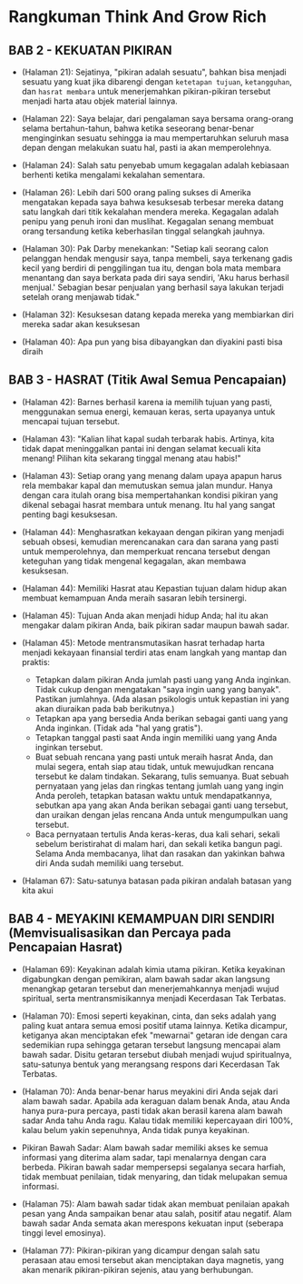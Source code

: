 # Rangkuman Think And Grow Rich
## BAB 2 - KEKUATAN PIKIRAN
- (Halaman 21): Sejatinya, "pikiran adalah sesuatu", bahkan bisa menjadi sesuatu yang kuat jika dibarengi dengan ``ketetapan tujuan``, ``ketangguhan``, dan ``hasrat membara`` untuk menerjemahkan pikiran-pikiran tersebut menjadi harta atau objek material lainnya.

- (Halaman 22): Saya belajar, dari pengalaman saya bersama orang-orang selama bertahun-tahun, bahwa ketika seseorang benar-benar menginginkan sesuatu sehingga ia mau mempertaruhkan seluruh masa depan dengan melakukan suatu hal, pasti ia akan memperolehnya.

- (Halaman 24): Salah satu penyebab umum kegagalan adalah kebiasaan berhenti ketika mengalami kekalahan sementara.

- (Halaman 26): Lebih dari 500 orang paling sukses di Amerika mengatakan kepada saya bahwa kesuksesab terbesar mereka datang satu langkah dari titik kekalahan mendera mereka. Kegagalan adalah penipu yang penuh ironi dan muslihat. Kegagalan senang membuat orang tersandung ketika keberhasilan tinggal selangkah jauhnya.

- (Halaman 30): Pak Darby menekankan: "Setiap kali seorang calon pelanggan hendak mengusir saya, tanpa membeli, saya terkenang gadis kecil yang berdiri di penggilingan tua itu, dengan bola mata membara menantang dan saya berkata pada diri saya sendiri, 'Aku harus berhasil menjual.' Sebagian besar penjualan yang berhasil saya lakukan terjadi setelah orang menjawab tidak."

- (Halaman 32): Kesuksesan datang kepada mereka yang membiarkan diri mereka sadar akan kesuksesan

- (Halaman 40): Apa pun yang bisa dibayangkan dan diyakini pasti bisa diraih

## BAB 3 - HASRAT (Titik Awal Semua Pencapaian)
- (Halaman 42): Barnes berhasil karena ia memilih tujuan yang pasti, menggunakan semua energi, kemauan keras, serta upayanya untuk mencapai tujuan tersebut.

- (Halaman 43): "Kalian lihat kapal sudah terbarak habis. Artinya, kita tidak dapat meninggalkan pantai ini dengan selamat kecuali kita menang! Pilihan kita sekarang tinggal menang atau habis!"

- (Halaman 43): Setiap orang yang menang dalam upaya apapun harus rela membakar kapal dan memutuskan semua jalan mundur. Hanya dengan cara itulah orang bisa mempertahankan kondisi pikiran yang dikenal sebagai hasrat membara untuk menang. Itu hal yang sangat penting bagi kesuksesan.

- (Halaman 44): Menghasratkan kekayaan dengan pikiran yang menjadi sebuah obsesi, kemudian merencanakan cara dan sarana yang pasti untuk memperolehnya, dan memperkuat rencana tersebut dengan keteguhan yang tidak mengenal kegagalan, akan membawa kesuksesan.

- (Halaman 44): Memiliki Hasrat atau Kepastian tujuan dalam hidup akan membuat kemampuan Anda meraih sasaran lebih tersinergi.

- (Halaman 45): Tujuan Anda akan menjadi hidup Anda; hal itu akan mengakar dalam pikiran Anda, baik pikiran sadar maupun bawah sadar.

- (Halaman 45): Metode mentransmutasikan hasrat terhadap harta menjadi kekayaan finansial terdiri atas enam langkah yang mantap dan praktis:
  - Tetapkan dalam pikiran Anda jumlah pasti uang yang Anda inginkan. Tidak cukup dengan mengatakan "saya ingin uang yang banyak". Pastikan jumlahnya. (Ada alasan psikologis untuk kepastian ini yang akan diuraikan pada bab berikutnya.)
  - Tetapkan apa yang bersedia Anda berikan sebagai ganti uang yang Anda inginkan. (Tidak ada "hal yang gratis").
  - Tetapkan tanggal pasti saat Anda ingin memiliki uang yang Anda inginkan tersebut.
  - Buat sebuah rencana yang pasti untuk meraih hasrat Anda, dan mulai segera, entah siap atau tidak, untuk mewujudkan rencana tersebut ke dalam tindakan.
  Sekarang, tulis semuanya. Buat sebuah pernyataan yang jelas dan ringkas tentang jumlah uang yang ingin Anda peroleh, tetapkan batasan waktu untuk mendapatkannya, sebutkan apa yang akan Anda berikan sebagai ganti uang tersebut, dan uraikan dengan jelas rencana Anda untuk mengumpulkan uang tersebut.
  - Baca pernyataan tertulis Anda keras-keras, dua kali sehari, sekali sebelum beristirahat di malam hari, dan sekali ketika bangun pagi. Selama Anda membacanya, lihat dan rasakan dan yakinkan bahwa diri Anda sudah memiliki uang tersebut.
  
- (Halaman 67): Satu-satunya batasan pada pikiran andalah batasan yang kita akui
  
## BAB 4 - MEYAKINI KEMAMPUAN DIRI SENDIRI (Memvisualisasikan dan Percaya pada Pencapaian Hasrat)
- (Halaman 69): Keyakinan adalah kimia utama pikiran. Ketika keyakinan digabungkan dengan pemikiran, alam bawah sadar akan langsung menangkap getaran tersebut dan menerjemahkannya menjadi wujud spiritual, serta mentransmisikannya menjadi Kecerdasan Tak Terbatas.
  
- (Halaman 70): Emosi seperti keyakinan, cinta, dan seks adalah yang paling kuat antara semua emosi positif utama lainnya. Ketika dicampur, ketiganya akan menciptakan efek "mewarnai" getaran ide dengan cara sedemikian rupa sehingga getaran tersebut langsung mencapai alam bawah sadar. Disitu getaran tersebut diubah menjadi wujud spiritualnya, satu-satunya bentuk yang merangsang respons dari Kecerdasan Tak Terbatas.
  
- (Halaman 70): Anda benar-benar harus meyakini diri Anda sejak dari alam bawah sadar. Apabila ada keraguan dalam benak Anda, atau Anda hanya pura-pura percaya, pasti tidak akan berasil karena alam bawah sadar Anda tahu Anda ragu. Kalau tidak memiliki kepercayaan diri 100%, kalau belum yakin sepenuhnya, Anda tidak punya keyakinan.

- Pikiran Bawah Sadar: Alam bawah sadar memiliki akses ke semua informasi yang diterima alam sadar, tapi menalarnya dengan cara berbeda. Pikiran bawah sadar mempersepsi segalanya secara harfiah, tidak membuat penilaian, tidak menyaring, dan tidak melupakan semua informasi.

- (Halaman 75): Alam bawah sadar tidak akan membuat penilaian apakah pesan yang Anda sampaikan benar atau salah, positif atau negatif. Alam bawah sadar Anda semata akan merespons kekuatan input (seberapa tinggi level emosinya).

- (Halaman 77): Pikiran-pikiran yang dicampur dengan salah satu perasaan atau emosi tersebut akan menciptakan daya magnetis, yang akan menarik pikiran-pikiran sejenis, atau yang berhubungan.
